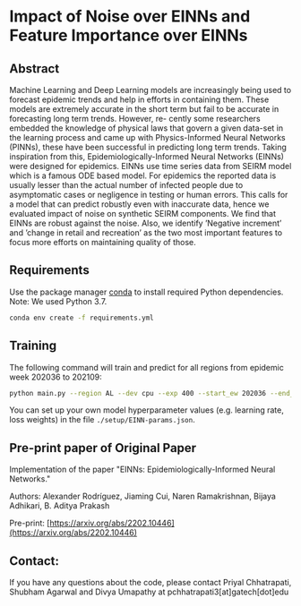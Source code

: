 # Impact of Noise over EINNs and Feature Importance over EINNs

## Abstract
Machine Learning and Deep Learning models are increasingly being used to forecast epidemic trends and help in efforts in containing
them. These models are extremely accurate in the short term but fail to be accurate in forecasting long term trends. However, re-
cently some researchers embedded the knowledge of physical laws that govern a given data-set in the learning process and came up
with Physics-Informed Neural Networks (PINNs), these have been successful in predicting long term trends. Taking inspiration from
this, Epidemiologically-Informed Neural Networks (EINNs) were designed for epidemics. EINNs use time series data from SEIRM
model which is a famous ODE based model. For epidemics the reported data is usually lesser than the actual
number of infected people due to asymptomatic cases or negligence in testing or human errors. This calls for a model that can predict
robustly even with inaccurate data, hence we evaluated impact of noise on synthetic SEIRM components. We find that EINNs are
robust against the noise. Also, we identify ’Negative increment’ and ’change in retail and recreation’ as the two most important
features to focus more efforts on maintaining quality of those.


## Requirements
Use the package manager [conda](https://docs.conda.io/en/latest/) to install required Python dependencies. Note: We used Python 3.7.

```bash
conda env create -f requirements.yml
```


## Training

The following command will train and predict for all regions from epidemic week 202036 to 202109:

```bash
python main.py --region AL --dev cpu --exp 400 --start_ew 202036 --end_ew 202109 --step 2 --noise D --stdev 0.5
```

You can set up your own model hyperparameter values (e.g. learning rate, loss weights) in the file ```./setup/EINN-params.json```.

## Pre-print paper of Original Paper

Implementation of the paper "EINNs: Epidemiologically-Informed Neural Networks."

Authors: Alexander Rodríguez, Jiaming Cui, Naren Ramakrishnan, Bijaya Adhikari, B. Aditya Prakash

Pre-print: [https://arxiv.org/abs/2202.10446](https://arxiv.org/abs/2202.10446)


## Contact:

If you have any questions about the code, please contact Priyal Chhatrapati, Shubham Agarwal and Divya Umapathy at pchhatrapati3[at]gatech[dot]edu


